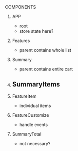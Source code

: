 COMPONENTS
1. APP
    - root
    - store state here?

2. Features
    - parent contains whole list


3. Summary
    - parent contains entire cart


4. SummaryItems
    - 


5. FeatureItem
    - individual items

6. FeatureCustomize
    - handle events
    
7.  SummaryTotal
    - not necessary?

